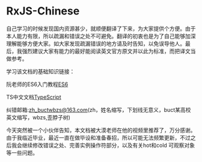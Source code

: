 # RxJS-Chinese
自己学习的时候发现国内资源甚少，就顺便翻译了下来，为大家提供个方便。由于本人能力有限，所以疏漏和错误之处不可避免。翻译的初衷也是为了自己能够加深理解能够方便大家。如大家发现疏漏错误的地方请及时告知，以免误导他人。最后，我强烈建议大家有能力的最好能阅读英文官方原文并以此为标准，而把译文当做参考。

学习该文档的基础知识链接：

阮老师的ES6入门教程[ES6](/es6.ruanyifeng.com)

TS中文文档[TypeScript](http://www.tslang.cn/docs/tutorial.html)

纠错邮箱:zh_buctwbzs@163.com(zh，姓名缩写，下划线无意义，buct某高校英文缩写，wbzs,歪脖子树)

今天突然被一个小伙伴告知，本文档被大漠老师在他的视频里推荐了，万分感谢。由于我临近毕业，最近一直在做毕设和准备春招，所以可能无法频繁更新，不过之后我会继续修改错误之处、完善实例操作符部分，以及有关hot和cold 可观察对象等一些问题。
